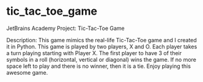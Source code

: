 # tic_tac_toe_game
JetBrains Academy Project: Tic-Tac-Toe Game

Description: This game mimics the real-life Tic-Tac-Toe game and I created it in Python. This game is played by two players, X and O. Each player takes a turn playing starting with Player X. The first player to have 3 of their symbols in a roll (horizontal, vertical or diagonal) wins the game. If no more space left to play and there is no winner, then it is a tie. Enjoy playing this awesome game.
